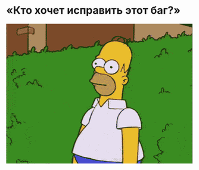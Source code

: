 # «Кто хочет исправить этот баг?»

![«Кто хочет исправить этот баг?»](../images/9ea657eb-472b-4fee-ac31-9c55caadb5f3.gif)